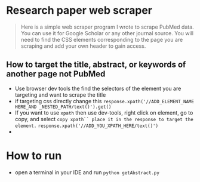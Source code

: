 # Research paper web scraper
> Here is a simple web scraper program I wrote to scrape PubMed data. You can use it for Google Scholar or any other journal source. You will need to find the CSS elements corresponding to the page you are scraping and add your own header to gain access.


## How to target the title, abstract, or keywords of another page not PubMed

-  Use browser dev tools the find the selectors of the element you are targeting and want to scrape the title
- if targeting css directly change this ```response.xpath('//ADD_ELEMENT_NAME HERE_AND _NESTED_PATH/text()').get()```
-  If you want to use ```xpath``` then use dev-tools, right click on element, go to copy, and select ```copy xpath`` place it in the response to target the element.```  ```response.xpath('//ADD_YOU_XPATH_HERE/text()')```
-

# How to run
-  open a terminal in your IDE and run ```python getAbstract.py```